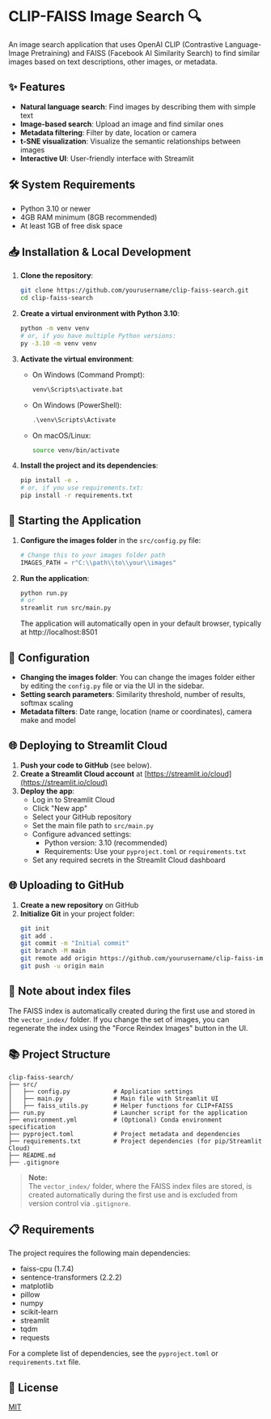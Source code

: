 # CLIP-FAISS Image Search 🔍

An image search application that uses OpenAI CLIP (Contrastive Language-Image Pretraining) and FAISS (Facebook AI Similarity Search) to find similar images based on text descriptions, other images, or metadata.

## ✨ Features

- **Natural language search**: Find images by describing them with simple text
- **Image-based search**: Upload an image and find similar ones
- **Metadata filtering**: Filter by date, location or camera
- **t-SNE visualization**: Visualize the semantic relationships between images
- **Interactive UI**: User-friendly interface with Streamlit

## 🛠️ System Requirements

- Python 3.10 or newer
- 4GB RAM minimum (8GB recommended)
- At least 1GB of free disk space

## 📥 Installation & Local Development

1. **Clone the repository**:
   ```bash
   git clone https://github.com/yourusername/clip-faiss-search.git
   cd clip-faiss-search
   ```

2. **Create a virtual environment with Python 3.10**:
   ```bash
   python -m venv venv
   # or, if you have multiple Python versions:
   py -3.10 -m venv venv
   ```

3. **Activate the virtual environment**:
   - On Windows (Command Prompt):
     ```cmd
     venv\Scripts\activate.bat
     ```
   - On Windows (PowerShell):
     ```powershell
     .\venv\Scripts\Activate
     ```
   - On macOS/Linux:
     ```bash
     source venv/bin/activate
     ```

4. **Install the project and its dependencies**:
   ```bash
   pip install -e .
   # or, if you use requirements.txt:
   pip install -r requirements.txt
   ```

## 🚀 Starting the Application

1. **Configure the images folder** in the `src/config.py` file:
   ```python
   # Change this to your images folder path
   IMAGES_PATH = r"C:\\path\\to\\your\\images"
   ```

2. **Run the application**:
   ```bash
   python run.py
   # or
   streamlit run src/main.py
   ```

   The application will automatically open in your default browser, typically at http://localhost:8501

## 🔧 Configuration

- **Changing the images folder**: You can change the images folder either by editing the `config.py` file or via the UI in the sidebar.
- **Setting search parameters**: Similarity threshold, number of results, softmax scaling
- **Metadata filters**: Date range, location (name or coordinates), camera make and model

## 🌐 Deploying to Streamlit Cloud

1. **Push your code to GitHub** (see below).
2. **Create a Streamlit Cloud account** at [https://streamlit.io/cloud](https://streamlit.io/cloud)
3. **Deploy the app**:
   - Log in to Streamlit Cloud
   - Click "New app"
   - Select your GitHub repository
   - Set the main file path to `src/main.py`
   - Configure advanced settings:
     - Python version: 3.10 (recommended)
     - Requirements: Use your `pyproject.toml` or `requirements.txt`
   - Set any required secrets in the Streamlit Cloud dashboard

## 🌐 Uploading to GitHub

1. **Create a new repository** on GitHub
2. **Initialize Git** in your project folder:
   ```bash
   git init
   git add .
   git commit -m "Initial commit"
   git branch -M main
   git remote add origin https://github.com/yourusername/clip-faiss-image-search.git
   git push -u origin main
   ```

## 📝 Note about index files

The FAISS index is automatically created during the first use and stored in the `vector_index/` folder. If you change the set of images, you can regenerate the index using the "Force Reindex Images" button in the UI.

## 📚 Project Structure

```
clip-faiss-search/
├── src/
│   ├── config.py            # Application settings
│   ├── main.py              # Main file with Streamlit UI
│   ├── faiss_utils.py       # Helper functions for CLIP+FAISS
├── run.py                   # Launcher script for the application
├── environment.yml          # (Optional) Conda environment specification
├── pyproject.toml           # Project metadata and dependencies
├── requirements.txt         # Project dependencies (for pip/Streamlit Cloud)
├── README.md
├── .gitignore
```

> **Note:**  
> The `vector_index/` folder, where the FAISS index files are stored, is created automatically during the first use and is excluded from version control via `.gitignore`.

## 📋 Requirements

The project requires the following main dependencies:

- faiss-cpu (1.7.4)
- sentence-transformers (2.2.2)
- matplotlib
- pillow
- numpy
- scikit-learn
- streamlit
- tqdm
- requests

For a complete list of dependencies, see the `pyproject.toml` or `requirements.txt` file.

## 📄 License

[MIT](LICENSE)
